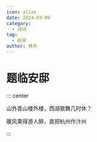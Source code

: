 ```yaml
---
icon: alias
date: 2024-03-09
category:
  - 诗词
tag:
  - 赵宋
author: 林升
---
```


# 题临安邸

<!-- more -->

::: center 

山外青山楼外楼，西湖歌舞几时休？

暖风熏得游人醉，直把杭州作汴州

:::
